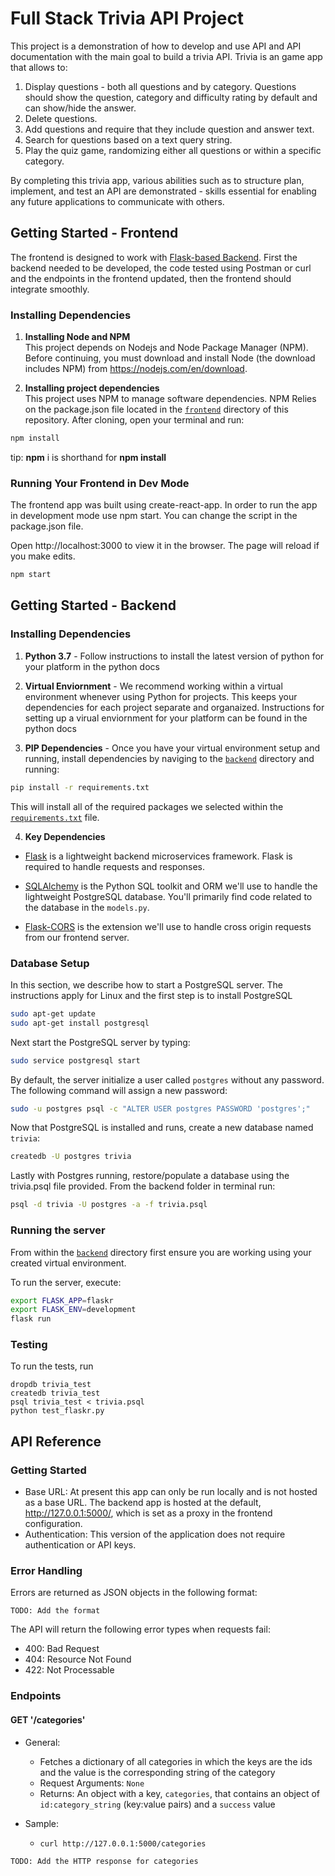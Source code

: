 # Full Stack Trivia API Project

This project is a demonstration of how to develop and use API and API documentation with the main goal to build a trivia API. Trivia is an game app that allows to:

1. Display questions - both all questions and by category. Questions should show the question, category and difficulty rating by default and can show/hide the answer.
2. Delete questions.
3. Add questions and require that they include question and answer text.
4. Search for questions based on a text query string.
5. Play the quiz game, randomizing either all questions or within a specific category.

By completing this trivia app, various abilities such as to structure plan, implement, and test an API are demonstrated - skills essential for enabling any future applications to communicate with others.

## Getting Started - Frontend
The frontend is designed to work with [Flask-based Backend](/backend). First the backend needed to be developed, the code tested using Postman or curl and the endpoints in the frontend updated, then the frontend should integrate smoothly.

### Installing Dependencies

1. **Installing Node and NPM**
  <br>This project depends on Nodejs and Node Package Manager (NPM). Before continuing, you must download and install Node (the download includes NPM) from https://nodejs.com/en/download.

2. **Installing project dependencies**
  <br>This project uses NPM to manage software dependencies. NPM Relies on the package.json file located in the [`frontend`](/frontend) directory of this repository. After cloning, open your terminal and run:

```bash
npm install
```
  tip: **npm** i is shorthand for **npm install**
  
### Running Your Frontend in Dev Mode
The frontend app was built using create-react-app. In order to run the app in development mode use npm start. You can change the script in the package.json file.

Open http://localhost:3000 to view it in the browser. The page will reload if you make edits.

```bash
npm start
```

## Getting Started - Backend

### Installing Dependencies
1. **Python 3.7** - Follow instructions to install the latest version of python for your platform in the python docs

2. **Virtual Enviornment** - We recommend working within a virtual environment whenever using Python for projects. This keeps your dependencies for each project separate and organaized. Instructions for setting up a virual enviornment for your platform can be found in the python docs

3. **PIP Dependencies** - Once you have your virtual environment setup and running, install dependencies by naviging to the [`backend`](/backend) directory and running:

```bash
pip install -r requirements.txt
```

This will install all of the required packages we selected within the [`requirements.txt`](/backend/requirements.txt) file.

4. **Key Dependencies**
- [Flask](http://flask.pocoo.org/) is a lightweight backend microservices framework. Flask is required to handle requests and responses.

- [SQLAlchemy](https://www.sqlalchemy.org/) is the Python SQL toolkit and ORM we'll use to handle the lightweight PostgreSQL database. You'll primarily find code related to the database in the `models.py`.

- [Flask-CORS](https://flask-cors.readthedocs.io/en/latest/) is the extension we'll use to handle cross origin requests from our frontend server.

### Database Setup

In this section, we describe how to start a PostgreSQL server. The instructions apply for Linux and the first step is to install PostgreSQL

```bash
sudo apt-get update
sudo apt-get install postgresql
```

Next start the PostgreSQL server by typing:

```bash
sudo service postgresql start
```

By default, the server initialize a user called `postgres` without any password. The following command will assign a new password:

```bash
sudo -u postgres psql -c "ALTER USER postgres PASSWORD 'postgres';"
```

Now that PostgreSQL is installed and runs, create a new database named `trivia`:

```bash
createdb -U postgres trivia
```

Lastly with Postgres running, restore/populate a database using the trivia.psql file provided. From the backend folder in terminal run:

```bash
psql -d trivia -U postgres -a -f trivia.psql
```

### Running the server
From within the [`backend`](/backend) directory first ensure you are working using your created virtual environment.

To run the server, execute:

```bash
export FLASK_APP=flaskr
export FLASK_ENV=development
flask run
```

### Testing
To run the tests, run

```
dropdb trivia_test
createdb trivia_test
psql trivia_test < trivia.psql
python test_flaskr.py
```

## API Reference

### Getting Started
- Base URL: At present this app can only be run locally and is not hosted as a base URL. The backend app is hosted at the default, http://127.0.0.1:5000/, which is set as a proxy in the frontend configuration.
- Authentication: This version of the application does not require authentication or API keys.

### Error Handling
Errors are returned as JSON objects in the following format:

```
TODO: Add the format
```

The API will return the following error types when requests fail:

- 400: Bad Request
- 404: Resource Not Found
- 422: Not Processable

### Endpoints

#### GET '/categories'

- General: 
  - Fetches a dictionary of all categories in which the keys are the ids and the value is the corresponding string of the category
  - Request Arguments: `None`
  - Returns: An object with a key, `categories`, that contains an object of `id:category_string` (key:value pairs) and a `success` value 

- Sample: 
  - `curl http://127.0.0.1:5000/categories`

```
TODO: Add the HTTP response for categories
```
